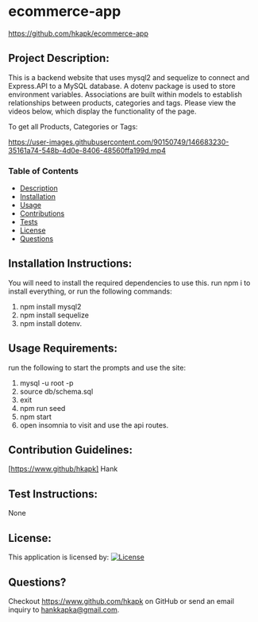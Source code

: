 # ecommerce-app

https://github.com/hkapk/ecommerce-app

## Project Description:

This is a backend website that uses mysql2 and sequelize to connect and Express.API to a MySQL database. A dotenv package is used to store environment variables. Associations are built within models to establish relationships between products, categories and tags. Please view the videos below, which display the functionality of the page.

To get all Products, Categories or Tags:

https://user-images.githubusercontent.com/90150749/146683230-35161a74-548b-4d0e-8406-48560ffa199d.mp4

### Table of Contents

- [Description](#description)
- [Installation](#installation)
- [Usage](#usage)
- [Contributions](#contributions)
- [Tests](#tests)
- [License](#license)
- [Questions](#questions)

## Installation Instructions:

You will need to install the required dependencies to use this. run npm i to install everything, or run the following commands:

1. npm install mysql2
2. npm install sequelize
3. npm install dotenv.

## Usage Requirements:

run the following to start the prompts and use the site:

1. mysql -u root -p
2. source db/schema.sql
3. exit
4. npm run seed
5. npm start
6. open insomnia to visit and use the api routes.

## Contribution Guidelines:

[https://www.github/hkapk] Hank

## Test Instructions:

None

## License:

This application is licensed by:
[![License](https://img.shields.io/badge/License-MIT-blue.svg)](https://opensource.org/licenses/MIT)

## Questions?

Checkout https://www.github.com/hkapk on GitHub or send an email inquiry to hankkapka@gmail.com.
